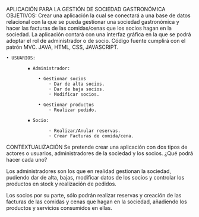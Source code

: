 APLICACIÓN PARA LA GESTIÓN DE SOCIEDAD GASTRONÓMICA
OBJETIVOS:
Crear una aplicación la cual se conectará a una base de datos relacional con la que se pueda gestionar una sociedad gastronómica y hacer las facturas de las comidas/cenas que los socios hagan en la sociedad.
La aplicación contará con una interfaz gráfica en la que se podrá adoptar el rol de administrador o de socio.
Código fuente cumplirá con el patrón MVC.
JAVA, HTML, CSS, JAVASCRIPT.  

    • USUARIOS:

            ▪ Administrador:

                • Gestionar socios
                    ◦ Dar de alta socios.
                    ◦ Dar de baja socios.
                    ◦ Modificar socios.

                • Gestionar productos
                    ◦ Realizar pedido.

            ▪ Socio:

                    ◦ Realizar/Anular reservas.
                    ◦ Crear Facturas de comida/cena.	

CONTEXTUALIZACIÓN
Se pretende crear una aplicación con dos tipos de actores o usuarios, administradores de la sociedad y los socios.
¿Qué podrá hacer cada uno?

Los administradores son los que en realidad gestionan la sociedad, pudiendo dar de alta, bajas, modificar datos de los socios y controlar los productos en stock y realización de pedidos.

Los socios por su parte, sólo podrán realizar reservas y creación de las facturas de las comidas y cenas que hagan en la sociedad, añadiendo los productos y servicios consumidos en ellas.
